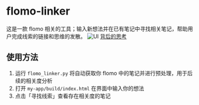 # flomo-linker
这是一款 flomo 相关的工具；输入新想法并在已有笔记中寻找相关笔记，帮助用户完成线索的链接和思维的发散。
![UI](https://jiangzilong-image.oss-cn-beijing.aliyuncs.com/uPic/nfzojy20220220223345.png)
[背后的思考](https://blog.dabing.one/20220221)

## 使用方法
1. 运行 `flomo_linker.py` 将自动获取你 flomo 中的笔记并进行预处理，用于后续的相关度分析
2. 打开 `my-app/build/index.html` 在界面中输入你的想法
3. 点击「寻找线索」查看存在相关度的笔记
